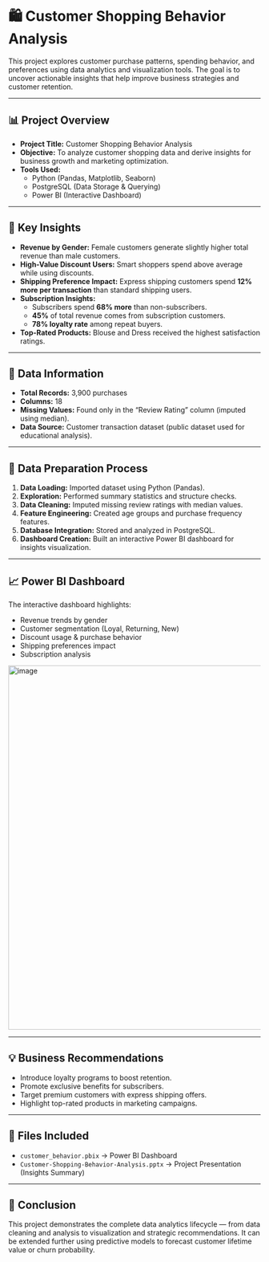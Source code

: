 # 🛍️ Customer Shopping Behavior Analysis

This project explores customer purchase patterns, spending behavior, and preferences using data analytics and visualization tools. The goal is to uncover actionable insights that help improve business strategies and customer retention.

---

## 📊 Project Overview
- **Project Title:** Customer Shopping Behavior Analysis  
- **Objective:** To analyze customer shopping data and derive insights for business growth and marketing optimization.  
- **Tools Used:**  
  - Python (Pandas, Matplotlib, Seaborn)  
  - PostgreSQL (Data Storage & Querying)  
  - Power BI (Interactive Dashboard)  

---

## 🧠 Key Insights
- **Revenue by Gender:** Female customers generate slightly higher total revenue than male customers.  
- **High-Value Discount Users:** Smart shoppers spend above average while using discounts.  
- **Shipping Preference Impact:** Express shipping customers spend **12% more per transaction** than standard shipping users.  
- **Subscription Insights:**  
  - Subscribers spend **68% more** than non-subscribers.  
  - **45%** of total revenue comes from subscription customers.  
  - **78% loyalty rate** among repeat buyers.  
- **Top-Rated Products:** Blouse and Dress received the highest satisfaction ratings.

---

## 🧩 Data Information
- **Total Records:** 3,900 purchases  
- **Columns:** 18  
- **Missing Values:** Found only in the “Review Rating” column (imputed using median).  
- **Data Source:** Customer transaction dataset (public dataset used for educational analysis).  

---

## 🔧 Data Preparation Process
1. **Data Loading:** Imported dataset using Python (Pandas).  
2. **Exploration:** Performed summary statistics and structure checks.  
3. **Data Cleaning:** Imputed missing review ratings with median values.  
4. **Feature Engineering:** Created age groups and purchase frequency features.  
5. **Database Integration:** Stored and analyzed in PostgreSQL.  
6. **Dashboard Creation:** Built an interactive Power BI dashboard for insights visualization.

---

## 📈 Power BI Dashboard
The interactive dashboard highlights:
- Revenue trends by gender  
- Customer segmentation (Loyal, Returning, New)  
- Discount usage & purchase behavior  
- Shipping preferences impact  
- Subscription analysis  

<img width="1372" height="726" alt="image" src="https://github.com/user-attachments/assets/717b3404-51e9-4505-b2b6-1dfac8a33af1" />

---

## 💡 Business Recommendations
- Introduce loyalty programs to boost retention.  
- Promote exclusive benefits for subscribers.  
- Target premium customers with express shipping offers.  
- Highlight top-rated products in marketing campaigns.  

---

## 📎 Files Included
- `customer_behavior.pbix` → Power BI Dashboard  
- `Customer-Shopping-Behavior-Analysis.pptx` → Project Presentation (Insights Summary)  

---

## 🚀 Conclusion
This project demonstrates the complete data analytics lifecycle — from data cleaning and analysis to visualization and strategic recommendations. It can be extended further using predictive models to forecast customer lifetime value or churn probability.



